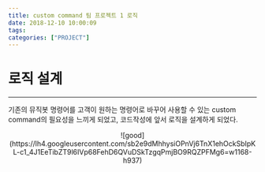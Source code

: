 ```yaml
---
title: custom command 팀 프로젝트 1 로직
date: 2018-12-10 10:00:09
tags:
categories: ["PROJECT"]
---
```


# 로직 설계

---
기존의 뮤직봇 명령어를 고객이 원하는 명령어로 바꾸어 사용할 수 있는 custom command의 필요성을 느끼게 되었고, 코드작성에 앞서 로직을 설계하게 되었다.


<center>
![good](https://lh4.googleusercontent.com/sb2e9dMhhysiOPnVj6TnX1ehOckSbIpKL-c1_4J1EeTibZT9l6IVp68FehD6QVuDSkTzgqPmjBO9RQZPFMg6=w1168-h937)
<center>
